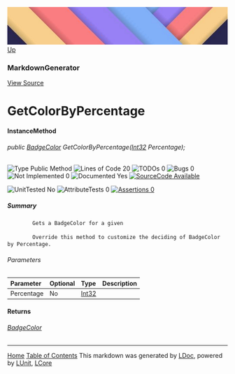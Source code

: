 ![](../Content/LDoc-banner-small.png "")
[Up](MarkdownGenerator.md)

### MarkdownGenerator
[View Source](../Markdown/MarkdownGenerator.cs)

# GetColorByPercentage

#### InstanceMethod

###### public <a href="" alt="" target="_blank">BadgeColor</a> GetColorByPercentage(<a href="https://msdn.microsoft.com/en-us/library/system.int32.aspx" alt="" target="_blank">Int32</a> Percentage);

![Type Public Method](http://b.repl.ca/v1/Type-Public%20Method-blue.png "") ![Lines of Code 20](http://b.repl.ca/v1/Lines%20of%20Code-20-blue.png "") ![TODOs 0](http://b.repl.ca/v1/TODOs-0-green.png "") ![Bugs 0](http://b.repl.ca/v1/Bugs-0-green.png "") ![Not Implemented 0](http://b.repl.ca/v1/Not%20Implemented-0-green.png "") ![Documented Yes](http://b.repl.ca/v1/Documented-Yes-brightgreen.png "") [![SourceCode Available](http://b.repl.ca/v1/SourceCode-Available-brightgreen.png "")](../Markdown/MarkdownGenerator.cs#L891)

![UnitTested No](http://b.repl.ca/v1/UnitTested-No-lightgrey.png "") ![AttributeTests 0](http://b.repl.ca/v1/AttributeTests-0-lightgrey.png "") [![Assertions 0](http://b.repl.ca/v1/Assertions-0-lightgrey.png "")](../Markdown/MarkdownGenerator.cs)

##### Summary

            Gets a BadgeColor for a given 
            
            Override this method to customize the deciding of BadgeColor by Percentage.
            

###### Parameters

Parameter | Optional | Type | Description
:---  | :---  | :---  | :--- 
Percentage | No | <a href="https://msdn.microsoft.com/en-us/library/system.int32.aspx" alt="" target="_blank">Int32</a> | 


#### Returns

###### <a href="" alt="" target="_blank">BadgeColor</a>



---

[Home](../../README.md) [Table of Contents](../../TableOfContents.md)
This markdown was generated by [LDoc](https://github.com/CodeSingularity/LDoc), powered by [LUnit](https://github.com/CodeSingularity/LUnit), [LCore](https://github.com/CodeSingularity/LCore)
